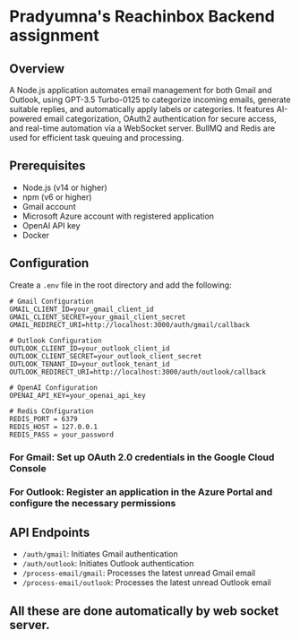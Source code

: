 # Pradyumna's Reachinbox Backend assignment

## Overview

A Node.js application automates email management for both Gmail and Outlook, using GPT-3.5 Turbo-0125 to categorize incoming emails, generate suitable replies, and automatically apply labels or categories. It features AI-powered email categorization, OAuth2 authentication for secure access, and real-time automation via a WebSocket server. BullMQ and Redis are used for efficient task queuing and processing.


## Prerequisites
- Node.js (v14 or higher)
- npm (v6 or higher)
- Gmail account 
- Microsoft Azure account with registered application 
- OpenAI API key
- Docker

## Configuration

   Create a `.env` file in the root directory and add the following:

   ```
   # Gmail Configuration
   GMAIL_CLIENT_ID=your_gmail_client_id
   GMAIL_CLIENT_SECRET=your_gmail_client_secret
   GMAIL_REDIRECT_URI=http://localhost:3000/auth/gmail/callback

   # Outlook Configuration
   OUTLOOK_CLIENT_ID=your_outlook_client_id
   OUTLOOK_CLIENT_SECRET=your_outlook_client_secret
   OUTLOOK_TENANT_ID=your_outlook_tenant_id
   OUTLOOK_REDIRECT_URI=http://localhost:3000/auth/outlook/callback

   # OpenAI Configuration
   OPENAI_API_KEY=your_openai_api_key

   # Redis COnfiguration
   REDIS_PORT = 6379
   REDIS_HOST = 127.0.0.1
   REDIS_PASS = your_password
   ```

   ### For Gmail: Set up OAuth 2.0 credentials in the Google Cloud Console
   ### For Outlook: Register an application in the Azure Portal and configure the necessary permissions


## API Endpoints

- `/auth/gmail`: Initiates Gmail authentication
- `/auth/outlook`: Initiates Outlook authentication
- `/process-email/gmail`: Processes the latest unread Gmail email
- `/process-email/outlook`: Processes the latest unread Outlook email

## All these are done automatically by web socket server.